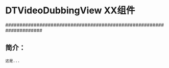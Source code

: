 # DTVideoDubbingView XX组件

#####################################################################

## 简介：
	这是...

